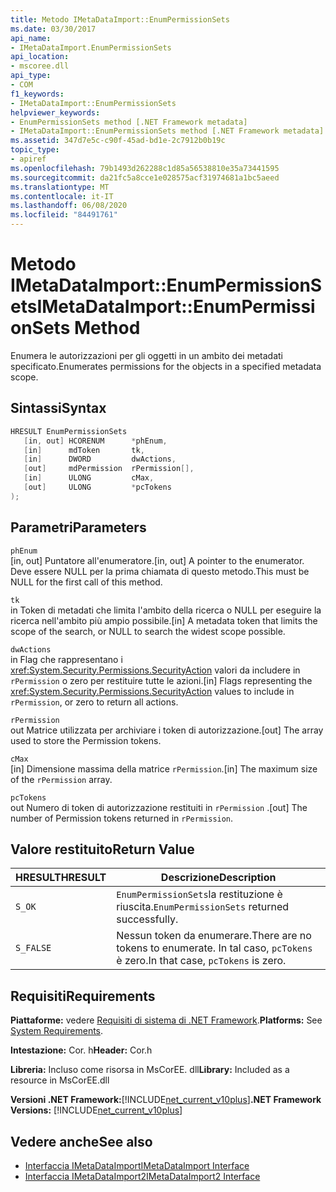 ```yaml
---
title: Metodo IMetaDataImport::EnumPermissionSets
ms.date: 03/30/2017
api_name:
- IMetaDataImport.EnumPermissionSets
api_location:
- mscoree.dll
api_type:
- COM
f1_keywords:
- IMetaDataImport::EnumPermissionSets
helpviewer_keywords:
- EnumPermissionSets method [.NET Framework metadata]
- IMetaDataImport::EnumPermissionSets method [.NET Framework metadata]
ms.assetid: 347d7e5c-c90f-45ad-bd1e-2c7912b0b19c
topic_type:
- apiref
ms.openlocfilehash: 79b1493d262288c1d85a56538810e35a73441595
ms.sourcegitcommit: da21fc5a8cce1e028575acf31974681a1bc5aeed
ms.translationtype: MT
ms.contentlocale: it-IT
ms.lasthandoff: 06/08/2020
ms.locfileid: "84491761"
---
```

# <a name="imetadataimportenumpermissionsets-method"></a><span data-ttu-id="a82c5-102">Metodo IMetaDataImport::EnumPermissionSets</span><span class="sxs-lookup"><span data-stu-id="a82c5-102">IMetaDataImport::EnumPermissionSets Method</span></span>
<span data-ttu-id="a82c5-103">Enumera le autorizzazioni per gli oggetti in un ambito dei metadati specificato.</span><span class="sxs-lookup"><span data-stu-id="a82c5-103">Enumerates permissions for the objects in a specified metadata scope.</span></span>  
  
## <a name="syntax"></a><span data-ttu-id="a82c5-104">Sintassi</span><span class="sxs-lookup"><span data-stu-id="a82c5-104">Syntax</span></span>  
  
```cpp  
HRESULT EnumPermissionSets  
   [in, out] HCORENUM      *phEnum,
   [in]      mdToken       tk,
   [in]      DWORD         dwActions,  
   [out]     mdPermission  rPermission[],  
   [in]      ULONG         cMax,  
   [out]     ULONG         *pcTokens  
);  
```  
  
## <a name="parameters"></a><span data-ttu-id="a82c5-105">Parametri</span><span class="sxs-lookup"><span data-stu-id="a82c5-105">Parameters</span></span>  
 `phEnum`  
 <span data-ttu-id="a82c5-106">[in, out] Puntatore all'enumeratore.</span><span class="sxs-lookup"><span data-stu-id="a82c5-106">[in, out] A pointer to the enumerator.</span></span> <span data-ttu-id="a82c5-107">Deve essere NULL per la prima chiamata di questo metodo.</span><span class="sxs-lookup"><span data-stu-id="a82c5-107">This must be NULL for the first call of this method.</span></span>  
  
 `tk`  
 <span data-ttu-id="a82c5-108">in Token di metadati che limita l'ambito della ricerca o NULL per eseguire la ricerca nell'ambito più ampio possibile.</span><span class="sxs-lookup"><span data-stu-id="a82c5-108">[in] A metadata token that limits the scope of the search, or NULL to search the widest scope possible.</span></span>  
  
 `dwActions`  
 <span data-ttu-id="a82c5-109">in Flag che rappresentano i <xref:System.Security.Permissions.SecurityAction> valori da includere in `rPermission` o zero per restituire tutte le azioni.</span><span class="sxs-lookup"><span data-stu-id="a82c5-109">[in] Flags representing the <xref:System.Security.Permissions.SecurityAction> values to include in `rPermission`, or zero to return all actions.</span></span>  
  
 `rPermission`  
 <span data-ttu-id="a82c5-110">out Matrice utilizzata per archiviare i token di autorizzazione.</span><span class="sxs-lookup"><span data-stu-id="a82c5-110">[out] The array used to store the Permission tokens.</span></span>  
  
 `cMax`  
 <span data-ttu-id="a82c5-111">[in] Dimensione massima della matrice `rPermission`.</span><span class="sxs-lookup"><span data-stu-id="a82c5-111">[in] The maximum size of the `rPermission` array.</span></span>  
  
 `pcTokens`  
 <span data-ttu-id="a82c5-112">out Numero di token di autorizzazione restituiti in `rPermission` .</span><span class="sxs-lookup"><span data-stu-id="a82c5-112">[out] The number of Permission tokens returned in `rPermission`.</span></span>  
  
## <a name="return-value"></a><span data-ttu-id="a82c5-113">Valore restituito</span><span class="sxs-lookup"><span data-stu-id="a82c5-113">Return Value</span></span>  
  
|<span data-ttu-id="a82c5-114">HRESULT</span><span class="sxs-lookup"><span data-stu-id="a82c5-114">HRESULT</span></span>|<span data-ttu-id="a82c5-115">Descrizione</span><span class="sxs-lookup"><span data-stu-id="a82c5-115">Description</span></span>|  
|-------------|-----------------|  
|`S_OK`|<span data-ttu-id="a82c5-116">`EnumPermissionSets`la restituzione è riuscita.</span><span class="sxs-lookup"><span data-stu-id="a82c5-116">`EnumPermissionSets` returned successfully.</span></span>|  
|`S_FALSE`|<span data-ttu-id="a82c5-117">Nessun token da enumerare.</span><span class="sxs-lookup"><span data-stu-id="a82c5-117">There are no tokens to enumerate.</span></span> <span data-ttu-id="a82c5-118">In tal caso, `pcTokens` è zero.</span><span class="sxs-lookup"><span data-stu-id="a82c5-118">In that case, `pcTokens` is zero.</span></span>|  
  
## <a name="requirements"></a><span data-ttu-id="a82c5-119">Requisiti</span><span class="sxs-lookup"><span data-stu-id="a82c5-119">Requirements</span></span>  
 <span data-ttu-id="a82c5-120">**Piattaforme:** vedere [Requisiti di sistema di .NET Framework](../../get-started/system-requirements.md).</span><span class="sxs-lookup"><span data-stu-id="a82c5-120">**Platforms:** See [System Requirements](../../get-started/system-requirements.md).</span></span>  
  
 <span data-ttu-id="a82c5-121">**Intestazione:** Cor. h</span><span class="sxs-lookup"><span data-stu-id="a82c5-121">**Header:** Cor.h</span></span>  
  
 <span data-ttu-id="a82c5-122">**Libreria:** Incluso come risorsa in MsCorEE. dll</span><span class="sxs-lookup"><span data-stu-id="a82c5-122">**Library:** Included as a resource in MsCorEE.dll</span></span>  
  
 <span data-ttu-id="a82c5-123">**Versioni .NET Framework:**[!INCLUDE[net_current_v10plus](../../../../includes/net-current-v10plus-md.md)]</span><span class="sxs-lookup"><span data-stu-id="a82c5-123">**.NET Framework Versions:** [!INCLUDE[net_current_v10plus](../../../../includes/net-current-v10plus-md.md)]</span></span>  
  
## <a name="see-also"></a><span data-ttu-id="a82c5-124">Vedere anche</span><span class="sxs-lookup"><span data-stu-id="a82c5-124">See also</span></span>

- [<span data-ttu-id="a82c5-125">Interfaccia IMetaDataImport</span><span class="sxs-lookup"><span data-stu-id="a82c5-125">IMetaDataImport Interface</span></span>](imetadataimport-interface.md)
- [<span data-ttu-id="a82c5-126">Interfaccia IMetaDataImport2</span><span class="sxs-lookup"><span data-stu-id="a82c5-126">IMetaDataImport2 Interface</span></span>](imetadataimport2-interface.md)
